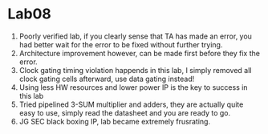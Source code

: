# Lab08
1. Poorly verified lab, if you clearly sense that TA has made an error, you had better wait for the error to be fixed without further trying.
2. Architecture improvement however, can be made first before they fix the error.
3. Clock gating timing violation happends in this lab, I simply removed all clock gating cells afterward, use data gating instead!
4. Using less HW resources and lower power IP is the key to success in this lab
5. Tried pipelined 3-SUM multiplier and adders, they are actually quite easy to use, simply read the datasheet and you are ready to go.
6. JG SEC black boxing IP, lab became extremely frusrating.
